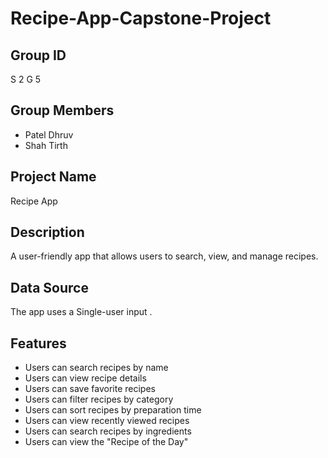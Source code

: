 # Recipe-App-Capstone-Project

## Group ID
S 2 G 5

## Group Members
- Patel Dhruv 
- Shah Tirth



## Project Name
Recipe App


## Description
A user-friendly app that allows users to search, view, and manage recipes. 

## Data Source
The app uses a Single-user input . 


## Features
- Users can search recipes by name 
- Users can view recipe details 
- Users can save favorite recipes 
- Users can filter recipes by category 
- Users can sort recipes by preparation time 
- Users can view recently viewed recipes 
- Users can search recipes by ingredients 
- Users can view the "Recipe of the Day" 
